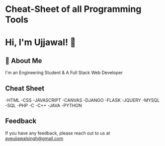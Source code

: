 # Cheat-Sheet of all Programming Tools
# Hi, I'm Ujjawal! 👋

## 🚀 About Me
I'm an Engineering Student & A Full Stack Web Developer

## Cheat Sheet
-HTML
-CSS
-JAVASCRIPT
-CANVAS
-DJANGO
-FLASK
-JQUERY
-MYSQL
-SQL
-PHP
-C
-C++
-JAVA
-PYTHON

## Feedback

If you have any feedback, please reach out to us at ayeujjawalsingh@gmail.com

